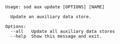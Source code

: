 <!-- Automatically generated with dumpdocs.sh -- DO NOT EDIT!!! -->
<pre>
Usage: sod aux update [OPTIONS] [NAME]

  Update an auxiliary data store.

Options:
  --all   Update all auxiliary data stores
  --help  Show this message and exit.
</pre>

